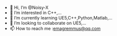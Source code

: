 - 👋 Hi, I’m @Noisy-X
- 👀 I’m interested in C++,...
- 🌱 I’m currently learning UE5,C++,Python,Matlab,...
- 💞️ I’m looking to collaborate on UE5,...
- 📫 How to reach me :emagremmus@qq.com

<!---
Noisy-X/Noisy-X is a ✨ special ✨ repository because its `README.md` (this file) appears on your GitHub profile.
You can click the Preview link to take a look at your changes.
--->
